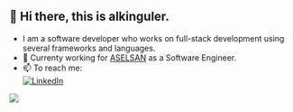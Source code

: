 ## 👋 Hi there, this is alkinguler.
- I am a software developer who works on full-stack development using several frameworks and languages.
- :briefcase: Currenty working for [ASELSAN](https://www.aselsan.com/tr) as a Software Engineer.
- 📫 To reach me: <br/>
    [![LinkedIn](https://img.shields.io/badge/LinkedIn-blue?logo=linkedin&logoColor=white&style=for-the-badge)](https://www.linkedin.com/in/taner-alk%C4%B1n-g%C3%BCler-6563b3186/)

<picture>
  <source
    srcset="https://github-readme-stats.vercel.app/api?username=alkinguler&show_icons=true&theme=dark"
    media="(prefers-color-scheme: dark)"
  />
  <source
    srcset="https://github-readme-stats.vercel.app/api?username=alkinguler&show_icons=true"
    media="(prefers-color-scheme: light), (prefers-color-scheme: no-preference)"
  />
  <img src="https://github-readme-stats.vercel.app/api?username=alkinguler&show_icons=true" />
</picture>


<!--
**alkinguler/alkinguler** is a ✨ _special_ ✨ repository because its `README.md` (this file) appears on your GitHub profile.

Here are some ideas to get you started:

- 🔭 I’m currently working on ...
- 🌱 I’m currently learning ...
- 👯 I’m looking to collaborate on ...
- 🤔 I’m looking for help with ...
- 💬 Ask me about ...
- 📫 How to reach me: ...
- 😄 Pronouns: ...
- ⚡ Fun fact: ...
-->
